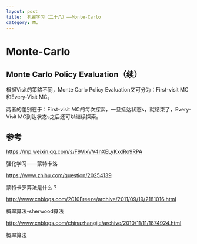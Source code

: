 ```yaml
---
layout: post
title:  机器学习（二十八）——Monte-Carlo
category: ML 
---
```


# Monte-Carlo

## Monte Carlo Policy Evaluation（续）

根据Visit的策略不同，Monte Carlo Policy Evaluation又可分为：First-visit MC和Every-Visit MC。

两者的差别在于：First-visit MC的每次探索，一旦抵达状态s，就结束了，Every-Visit MC到达状态s之后还可以继续探索。



## 参考

https://mp.weixin.qq.com/s/F9VlxVV4nXELyKxdRo9RPA

强化学习——蒙特卡洛

https://www.zhihu.com/question/20254139

蒙特卡罗算法是什么？

http://www.cnblogs.com/2010Freeze/archive/2011/09/19/2181016.html

概率算法-sherwood算法

http://www.cnblogs.com/chinazhangjie/archive/2010/11/11/1874924.html

概率算法

